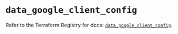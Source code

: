 # `data_google_client_config`

Refer to the Terraform Registry for docs: [`data_google_client_config`](https://registry.terraform.io/providers/hashicorp/google/6.49.2/docs/data-sources/client_config).

